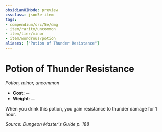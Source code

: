```yaml
---
obsidianUIMode: preview
cssclass: json5e-item
tags:
- compendium/src/5e/dmg
- item/rarity/uncommon
- item/tier/minor
- item/wondrous/potion
aliases: ["Potion of Thunder Resistance"]
---
```

# Potion of Thunder Resistance
*Potion, minor, uncommon*  

- **Cost**: ⏤
- **Weight**: ⏤

When you drink this potion, you gain resistance to thunder damage for 1 hour.

*Source: Dungeon Master's Guide p. 188*